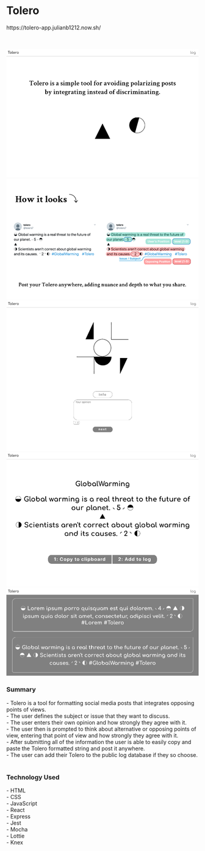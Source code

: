 <h1>Tolero</h1>
https://tolero-app.julianb1212.now.sh/
</br>
</br>
</br>

![screen 1](/images/s1.png)
</br>
![screen 2](/images/s2.png)
</br>
![screen 3](/images/s3.png)
</br>
![screen 4](/images/s4.png)
</br>
![screen 5](/images/s5.png)
</br>
<h3>Summary</h3>
- Tolero is a tool for formatting social media posts that integrates opposing points of views.</br>
- The user defines the subject or issue that they want to discuss.</br>
- The user enters their own opinion and how strongly they agree with it.</br>
- The user then is prompted to think about alternative or opposing points of view, entering that point of view and how strongly they agree with it.</br>
- After submitting all of the information the user is able to easily copy and paste the Tolero formatted string and post it anywhere.</br>
- The user can add their Tolero to the public log database if they so choose.</br>
</br>
<h3>Technology Used</h3>
- HTML</br>
- CSS</br>
- JavaScript</br>
- React</br>
- Express</br>
- Jest</br>
- Mocha</br>
- Lottie</br>
- Knex</br>
